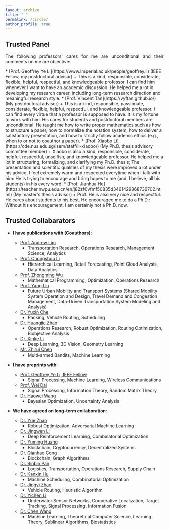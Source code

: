 ```yaml
---
layout: archive
title: " "
permalink: /circle/
author_profile: true
---
```


## Trusted Panel
<html><body>
<p align="justify">
The following professors' cares for me are unconditional and their comments on me are objective:
</p>
</body></html>
  * [Prof. Geoffrey Ye Li](https://www.imperial.ac.uk/people/geoffrey.li) (IEEE Fellow, my postdoctoral advisor)
    + This is a kind, responsible, considerate, flexible, helpful, respectful, and knowledgeable professor. I can find him whenever I want to have an academic discussion. He helped me a lot in developing my research career, including long-term research direction and meaningful research style.
  * [Prof. Vincent Tan](https://vyftan.github.io/) (My postdoctoral advisor)
    + This is a kind, responsible, passionate, considerate, flexible, helpful, respectful, and knowledgeable professor. I can find every virtue that a professor is supposed to have. It is my fortune to work with him. His cares for students and postdoctoral members are unconditional. He taught me how to write proper mathematics such as how to structure a paper, how to normalize the notation system, how to deliver a satisfactory presentation, and how to strictly follow academic ethics (e.g., when to or not to coauthor a paper).
  * [Prof. Xiaobo Li](https://cde.nus.edu.sg/isem/staff/li-xiaobo/) (My Ph.D. thesis advisory committee member)
    + Xiaobo is also a kind, responsible, considerate, helpful, respectful, unselfish, and knowledgeable professor. He helped me a lot in structuring, formalizing, and clarifying my Ph.D. thesis; The presentation and scientific qualities of my thesis were improved a lot under his advice. I feel extremely warm and respected everytime when I talk with him: He is trying to encourage and bring hopes to me (and, I believe, all his students) in his every word.
  * [Prof. Jianhua He](https://teacher.nwpu.edu.cn/en/j82zf0vfmf50835d3461429868736702.html) (My master's thesis advisor)
    + Prof. He is also very nice and respectful. He cares about students to his best. He encouraged me to do a Ph.D.: Without his encouragement, I am certainly not a Ph.D. now.
  <!--* [Prof. Haobin Shi](https://teacher.nwpu.edu.cn/en/shihaobin.html) (My undergraduate contest advisor)-->
  <!--  + Prof. Shi is also very nice and respectful. He also cares about students to his best. Under his advice, I participated in several robot contests during which my programming and mathematical skills have been deeply trained and substantially improved.-->

## Trusted Collabarators
+ __I have publications with (Coauthors)__:
  * [Prof. Andrew Lim](https://scholar.google.com/citations?user=iDEgcFQAAAAJ&hl=en)
    - Transportation Research, Operations Research, Management Science, Analytics
  * [Prof. Chongshou Li](https://scholar.google.com/citations?user=pQsr70EAAAAJ&hl=en)
    - Hierarchical Learning, Retail Forecasting, Point Cloud Analysis, Data Analytics
  * [Prof. Zhongming Wu](https://scholar.google.com/citations?user=XaPAeGsAAAAJ&hl=en)
    - Mathematical Programming, Optimization, Operations Research
  * [Prof. Yang Liu](https://www.nuslumos.org/)
    - Future Urban Mobility and Transport Systems (Shared Mobility System Operation and Design, Travel Demand and Congestion Management, Data-Driven Transportation System Modeling and Analysis)
  * [Dr. Yuxin Che](https://scholar.google.com.sg/citations?user=Cj8PVYYAAAAJ&hl=en)
    - Packing, Vehicle Routing, Scheduling
  * [Dr. Huangjie Zhao](https://scholar.google.com/citations?user=IIf_h_8AAAAJ&hl=en)
    - Operations Research, Robust Optimization, Routing Optimization, Biobjective Analysis
  * [Dr. Xinke Li](https://scholar.google.com/citations?user=l4LPBs0AAAAJ&hl=zh-CN)
    - Deep Learning, 3D Vision, Geometry Learning
  * [Mr. Zhirui Chen](https://scholar.google.com/citations?user=MMxA2qAAAAAJ&hl=en)
    - Multi-armed Bandits, Machine Learning

+ __I have preprints with__:
  * [Prof. Geoffrey Ye Li, IEEE Fellow](https://scholar.google.com/citations?user=d0FzG8YAAAAJ&hl=en&oi=ao)
    - Signal Processing, Machine Learning, Wireless Communications
  * [Prof. Wei Dai](https://scholar.google.com/citations?user=k75IPyEAAAAJ&hl=en&oi=ao)
    - Signal Processing, Information Theory, Random Matrix Theory
  * [Dr. Haowei Wang](https://scholar.google.com/citations?user=FJKQJywAAAAJ&hl=en)
    - Bayesian Optimization, Uncertainty Analysis

+ __We have agreed on long-term collaboration__:
  * [Dr. Yue Zhao](https://scholar.google.com/citations?user=CGSAYhcAAAAJ&hl=en)
    - Robust Optimization, Adversarial Machine Learning
  * [Dr. Jingwen Li](https://scholar.google.com.sg/citations?user=2nbigR8AAAAJ&hl=en)
    - Deep Reinforcement Learning, Combinatorial Optimization
  <!--* [Dr. Xun Zhang](https://scholar.google.com/citations?user=hHphcVMAAAAJ&hl=en)-->
  <!--  - Operations Management, Asymptotic Statistics, Optimization Algorithms-->
  * [Dr. Yuming Huang](https://scholar.google.com/citations?user=xv6lgqIAAAAJ&hl=en&oi=ao)
    - Blockchain, Cryptocurrency, Decentralized Systems
  * [Dr. Qianhao Cong](https://scholar.google.com/citations?user=BoyWviYAAAAJ&hl=en)
    - Blockchain, Graph Algorithms
  * [Dr. Binbin Pan](https://scholar.google.com/citations?user=fjOhMJoAAAAJ&hl=en)
    - Logistics, Transportation, Operations Research, Supply Chain
  * [Dr. Kanxin Hu](https://scholar.google.com/citations?user=o_oWtloAAAAJ&hl=en)
    - Machine Scheduling, Combinatorial Optimization
  * [Dr. Jingyi Zhao](https://scholar.google.com/citations?user=YkPRtnoAAAAJ&hl=en)
    - Vehicle Routing, Heuristic Algorithm
  * [Dr. Yichen Li](https://scholar.google.com/citations?user=GglmcQQAAAAJ&hl=en&oi=ao)
    - Underwater Sensor Networks, Cooperative Localization, Target Tracking, Signal Processing, Information Fusion
  * [Dr. Chen Wang](https://sites.google.com/view/chen-wang/home)
    - Machine Learning, Theoretical Computer Science, Learning Theory, Sublinear Algorithms, Biostatistics
  
